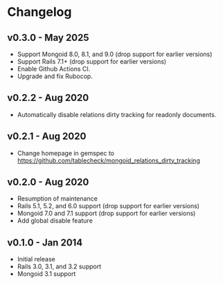# Changelog

## v0.3.0 - May 2025

- Support Mongoid 8.0, 8.1, and 9.0 (drop support for earlier versions)
- Support Rails 7.1+ (drop support for earlier versions)
- Enable Github Actions CI.
- Upgrade and fix Rubocop.

## v0.2.2 - Aug 2020

- Automatically disable relations dirty tracking for readonly documents.

## v0.2.1 - Aug 2020

- Change homepage in gemspec to https://github.com/tablecheck/mongoid_relations_dirty_tracking

## v0.2.0 - Aug 2020

- Resumption of maintenance
- Rails 5.1, 5.2, and 6.0 support (drop support for earlier versions)
- Mongoid 7.0 and 7.1 support (drop support for earlier versions)
- Add global disable feature

## v0.1.0 - Jan 2014

- Initial release
- Rails 3.0, 3.1, and 3.2 support
- Mongoid 3.1 support
